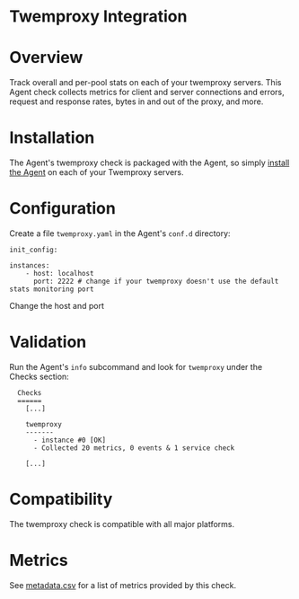 # Twemproxy Integration

# Overview

Track overall and per-pool stats on each of your twemproxy servers. This Agent check collects metrics for client and server connections and errors, request and response rates, bytes in and out of the proxy, and more.

# Installation

The Agent's twemproxy check is packaged with the Agent, so simply [install the Agent](https://app.datadoghq.com/account/settings#agent) on each of your Twemproxy servers.

# Configuration

Create a file `twemproxy.yaml` in the Agent's `conf.d` directory:

```
init_config:

instances:
    - host: localhost
      port: 2222 # change if your twemproxy doesn't use the default stats monitoring port
```

Change the host and port

# Validation

Run the Agent's `info` subcommand and look for `twemproxy` under the Checks section:

```
  Checks
  ======
    [...]

    twemproxy
    -------
      - instance #0 [OK]
      - Collected 20 metrics, 0 events & 1 service check

    [...]
```

# Compatibility

The twemproxy check is compatible with all major platforms.

# Metrics

See [metadata.csv](https://github.com/DataDog/integrations-core/blob/master/twemproxy/metadata.csv) for a list of metrics provided by this check.
